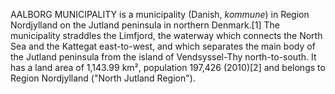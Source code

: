 AALBORG MUNICIPALITY is a municipality (Danish, _kommune_) in Region Nordjylland on the Jutland peninsula in northern Denmark.[1] The municipality straddles the Limfjord, the waterway which connects the North Sea and the Kattegat east-to-west, and which separates the main body of the Jutland peninsula from the island of Vendsyssel-Thy north-to-south. It has a land area of 1,143.99 km², population 197,426 (2010)[2] and belongs to Region Nordjylland ("North Jutland Region").
